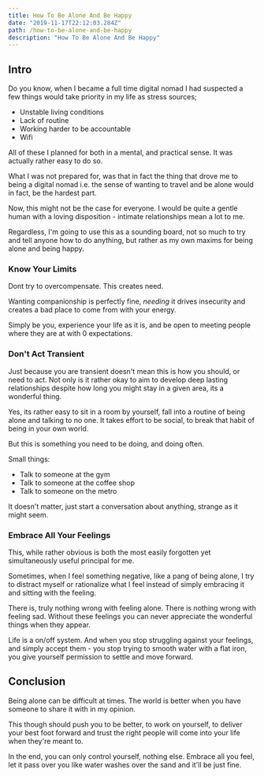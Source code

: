 ```yaml
---
title: How To Be Alone And Be Happy
date: "2019-11-17T22:12:03.284Z"
path: /how-to-be-alone-and-be-happy
description: "How To Be Alone And Be Happy"
---
```


## Intro

Do you know, when I became a full time digital nomad I had suspected a few things would take priority in my life as stress sources;

- Unstable living conditions 
- Lack of routine 
- Working harder to be accountable 
- Wifi 

All of these I planned for both in a mental, and practical sense. It was actually rather easy to do so. 

What I was not prepared for, was that in fact the thing that drove me to being a digital nomad i.e. the sense of wanting to travel and be alone would in fact, be the hardest part. 

Now, this might not be the case for everyone. I would be quite a gentle human with a loving disposition - intimate relationships mean a lot to me. 

Regardless, I'm going to use this as a sounding board, not so much to try and tell anyone how to do anything, but rather as my own maxims for being alone and being happy.


### Know Your Limits

Dont try to overcompensate. This creates need.

Wanting companionship is perfectly fine, _needing_ it drives insecurity and creates a bad place to come from with your energy. 

Simply be you, experience your life as it is, and be open to meeting people where they are at with 0 expectations.  
 
### Don't Act Transient

Just because you are transient doesn't mean this is how you should, or need to act. Not only is it rather okay to aim to develop deep lasting relationships despite how long you might stay in a given area, its a wonderful thing. 

Yes, its rather easy to sit in a room by yourself, fall into a routine of being alone and talking to no one. It takes effort to be social, to break that habit of being in your own world.

But this is something you need to be doing, and doing often. 

Small things:

- Talk to someone at the gym
- Talk to someone at the coffee shop
- Talk to someone on the metro 

It doesn't matter, just start a conversation about anything, strange as it might seem.  

### Embrace All Your Feelings

This, while rather obvious is both the most easily forgotten yet simultaneously useful principal for me. 

Sometimes, when I feel something negative, like a pang of being alone, I try to distract myself or rationalize what I feel instead of simply embracing it and sitting with the feeling. 

There is, truly nothing wrong with feeling alone. There is nothing wrong with feeling sad. Without these feelings you can never appreciate the wonderful things when they appear. 

Life is a on/off system. And when you stop struggling against your feelings, and simply accept them - you stop trying to smooth water with a flat iron, you give yourself permission to settle and move forward.   

## Conclusion

Being alone can be difficult at times. The world is better when you have someone to share it with in my opinion. 

This though should push you to be better, to work on yourself, to deliver your best foot forward and trust the right people will come into your life when they're meant to. 

In the end, you can only control yourself, nothing else. Embrace all you feel, let it pass over you like water washes over the sand and it'll be just fine. 

